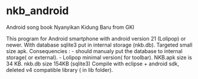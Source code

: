# nkb_android
Android song book Nyanyikan Kidung Baru from GKI

This program for Android smartphone with android version 21 (Lolipop) or newer.
With database sqlite3 put in internal storage (nkb.db).
Targeted small size apk.
Consequencies : - should manualy put the database to internal storage( or external).
                - Lolipop minimal version( for toolbar).
NKB.apk size is 34 KB.
nkb.db size 154KB (sqlite3)
Compile with eclipse + android sdk, deleted v4 compatible library ( in lib folder).
